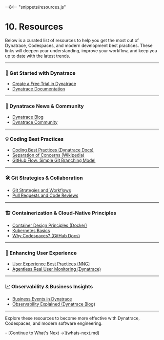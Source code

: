 --8<-- "snippets/resources.js"

# 10. Resources

Below is a curated list of resources to help you get the most out of Dynatrace, Codespaces, and modern development best practices. These links will deepen your understanding, improve your workflow, and keep you up to date with the latest trends.

---


### 🚀 Get Started with Dynatrace

- [Create a Free Trial in Dynatrace](https://www.dynatrace.com/signup/)
- [Dynatrace Documentation](https://docs.dynatrace.com)

---


### 📰 Dynatrace News & Community

- [Dynatrace Blog](https://www.dynatrace.com/news/blog/)
- [Dynatrace Community](https://community.dynatrace.com/)

---


### 💡 Coding Best Practices

- [Coding Best Practices (Dynatrace Docs)](https://docs.dynatrace.com/docs/shortlink/best-practices)
- [Separation of Concerns (Wikipedia)](https://en.wikipedia.org/wiki/Separation_of_concerns)
- [GitHub Flow: Simple Git Branching Model](https://docs.github.com/en/get-started/quickstart/github-flow)

---


### 🛠️ Git Strategies & Collaboration

- [Git Strategies and Workflows](https://www.atlassian.com/git/tutorials/comparing-workflows)
- [Pull Requests and Code Reviews](https://docs.github.com/en/pull-requests)

---


### 🏗️ Containerization & Cloud-Native Principles

- [Container Design Principles (Docker)](https://docs.docker.com/develop/dev-best-practices/)
- [Kubernetes Basics](https://kubernetes.io/docs/tutorials/kubernetes-basics/)
- [Why Codespaces? (GitHub Docs)](https://docs.github.com/en/codespaces/overview)

---


### 🎨 Enhancing User Experience

- [User Experience Best Practices (NNG)](https://www.nngroup.com/articles/definition-user-experience/)
- [Agentless Real User Monitoring (Dynatrace)](https://www.dynatrace.com/support/help/shortlink/agentless-rum)

---


### 📈 Observability & Business Insights

- [Business Events in Dynatrace](https://www.dynatrace.com/support/help/shortlink/bizevents)
- [Observability Explained (Dynatrace Blog)](https://www.dynatrace.com/news/blog/observability-explained/)

---


Explore these resources to become more effective with Dynatrace, Codespaces, and modern software engineering.


<div class="grid cards" markdown>
- [Continue to What's Next →](whats-next.md)
</div>

